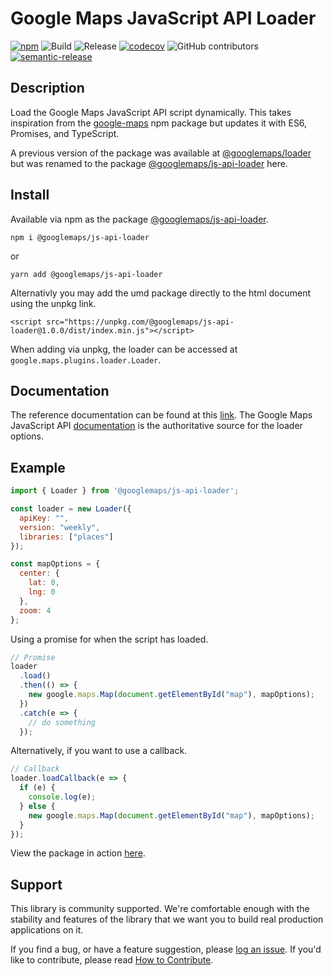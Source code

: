 # Google Maps JavaScript API Loader

[![npm](https://img.shields.io/npm/v/@googlemaps/js-api-loader)](https://www.npmjs.com/package/@googlemaps/js-api-loader)
![Build](https://github.com/googlemaps/js-api-loader/workflows/Build/badge.svg)
![Release](https://github.com/googlemaps/js-api-loader/workflows/Release/badge.svg)
[![codecov](https://codecov.io/gh/googlemaps/js-api-loader/branch/master/graph/badge.svg)](https://codecov.io/gh/googlemaps/js-api-loader)
![GitHub contributors](https://img.shields.io/github/contributors/googlemaps/js-api-loader?color=green)
[![semantic-release](https://img.shields.io/badge/%20%20%F0%9F%93%A6%F0%9F%9A%80-semantic--release-e10079.svg)](https://github.com/semantic-release/semantic-release)

## Description
Load the Google Maps JavaScript API script dynamically. This takes inspiration from the [google-maps](https://www.npmjs.com/package/google-maps) npm package but updates it with ES6, Promises, and TypeScript.

A previous version of the package was available at [@googlemaps/loader](https://www.npmjs.com/package/@googlemaps/loader) but was renamed to the package [@googlemaps/js-api-loader](https://www.npmjs.com/package/@googlemaps/js-api-loader) here.

## Install

Available via npm as the package [@googlemaps/js-api-loader](https://www.npmjs.com/package/@googlemaps/js-api-loader).

`npm i @googlemaps/js-api-loader`

or

`yarn add @googlemaps/js-api-loader`

Alternativly you may add the umd package directly to the html document using the unpkg link.

`<script src="https://unpkg.com/@googlemaps/js-api-loader@1.0.0/dist/index.min.js"></script>`

When adding via unpkg, the loader can be accessed at `google.maps.plugins.loader.Loader`.

## Documentation

The reference documentation can be found at this [link](https://googlemaps.github.io/js-api-loader/docs/index.html). The Google Maps JavaScript API [documentation](https://developers.google.com/maps/documentation/javascript/tutorial) is the authoritative source for the loader options.


## Example

``` javascript
import { Loader } from '@googlemaps/js-api-loader';

const loader = new Loader({
  apiKey: "",
  version: "weekly",
  libraries: ["places"]
});

const mapOptions = {
  center: {
    lat: 0,
    lng: 0
  },
  zoom: 4
};

```
Using a promise for when the script has loaded.
``` javascript
// Promise
loader
  .load()
  .then(() => {
    new google.maps.Map(document.getElementById("map"), mapOptions);
  })
  .catch(e => {
    // do something
  });
```

Alternatively, if you want to use a callback.
``` javascript
// Callback
loader.loadCallback(e => {
  if (e) {
    console.log(e);
  } else {
    new google.maps.Map(document.getElementById("map"), mapOptions);
  }
});

```

View the package in action [here](https://googlemaps.github.io/js-api-loader/examples/index.html).


## Support

This library is community supported. We're comfortable enough with the stability and features of
the library that we want you to build real production applications on it.

If you find a bug, or have a feature suggestion, please [log an issue][issues]. If you'd like to
contribute, please read [How to Contribute][contrib].

[issues]: https://github.com/googlemaps/js-api-loader/issues
[contrib]: https://github.com/googlemaps/js-api-loader/blob/master/packages/loader/CONTRIBUTING.md
